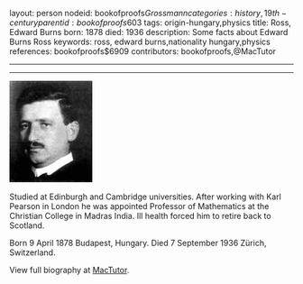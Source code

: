 layout: person
nodeid: bookofproofs$Grossmann
categories: history,19th-century
parentid: bookofproofs$603
tags: origin-hungary,physics
title: Ross, Edward Burns
born: 1878
died: 1936
description: Some facts about Edward Burns Ross
keywords: ross, edward burns,nationality hungary,physics
references: bookofproofs$6909
contributors: bookofproofs,@MacTutor

---


---

![Grossmann.jpg](https://github.com/bookofproofs/bookofproofs.github.io/blob/main/_sources/_assets/images/portraits/Grossmann.jpg?raw=true)

Studied at Edinburgh and Cambridge universities. After working with Karl Pearson in London he was appointed Professor of Mathematics at the Christian College in Madras India. Ill health forced him to retire back to Scotland.

Born 9 April 1878 Budapest, Hungary. Died 7 September 1936 Zürich, Switzerland.


View full biography at [MacTutor](https://mathshistory.st-andrews.ac.uk/Biographies/Grossmann/).